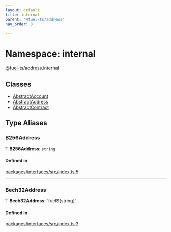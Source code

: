 ```yaml
---
layout: default
title: internal
parent: "@fuel-ts/address"
nav_order: 3

---
```


# Namespace: internal

[@fuel-ts/address](../index.md).internal

## Classes

- [AbstractAccount](../classes/internal-AbstractAccount.md)
- [AbstractAddress](../classes/internal-AbstractAddress.md)
- [AbstractContract](../classes/internal-AbstractContract.md)

## Type Aliases

### B256Address

Ƭ **B256Address**: `string`

#### Defined in

[packages/interfaces/src/index.ts:5](https://github.com/FuelLabs/fuels-ts/blob/master/packages/interfaces/src/index.ts#L5)

___

### Bech32Address

Ƭ **Bech32Address**: \`fuel${string}\`

#### Defined in

[packages/interfaces/src/index.ts:3](https://github.com/FuelLabs/fuels-ts/blob/master/packages/interfaces/src/index.ts#L3)
